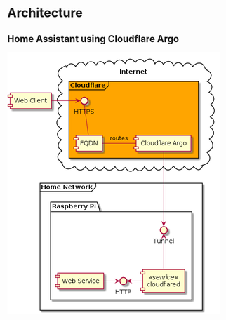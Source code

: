 # Architecture

## Home Assistant using Cloudflare Argo

![Alt](./out/plantuml/homeassistant/homeassistant.png)